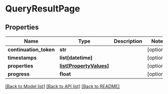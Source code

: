 # QueryResultPage

## Properties
Name | Type | Description | Notes
------------ | ------------- | ------------- | -------------
**continuation_token** | **str** |  | [optional] 
**timestamps** | **list[datetime]** |  | [optional] 
**properties** | [**list[PropertyValues]**](PropertyValues.md) |  | [optional] 
**progress** | **float** |  | [optional] 

[[Back to Model list]](../README.md#documentation-for-models) [[Back to API list]](../README.md#documentation-for-api-endpoints) [[Back to README]](../README.md)



